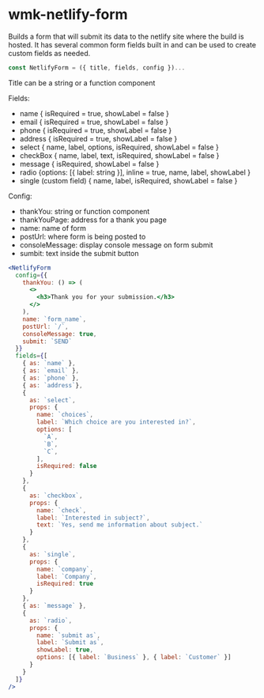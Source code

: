 # wmk-netlify-form

Builds a form that will submit its data to the netlify site where the build is hosted. It has several common form fields built in and can be used to create custom fields as needed.

```jsx
const NetlifyForm = ({ title, fields, config })...
```
Title can be a string or a function component

Fields:
  - name { isRequired = true, showLabel = false }
  - email { isRequired = true, showLabel = false }
  - phone { isRequired = true, showLabel = false }
  - address { isRequired = true, showLabel = false }
  - select { name, label, options, isRequired, showLabel = false }
  - checkBox { name, label, text, isRequired, showLabel = false }
  - message { isRequired, showLabel = false }
  - radio {options: [{ label: string }], inline = true, name, label, showLabel }
  - single (custom field) { name, label, isRequired, showLabel = false }

Config:
  - thankYou: string or function component
  - thankYouPage: address for a thank you page
  - name: name of form
  - postUrl: where form is being posted to
  - consoleMessage: display console message on form submit
  - sumbit: text inside the submit button

```jsx
<NetlifyForm
  config={{
    thankYou: () => (
      <>
        <h3>Thank you for your submission.</h3>
      </>
    ),
    name: `form_name`,
    postUrl: `/`,
    consoleMessage: true,
    submit: `SEND`
  }}
  fields={[
    { as: `name` },
    { as: `email` },
    { as: `phone` },
    { as: `address`},
    {
      as: `select`,
      props: {
        name: `choices`,
        label: `Which choice are you interested in?`,
        options: [
          `A`,
          `B`,
          `C`,
        ],
        isRequired: false
      }
    },
    {
      as: `checkbox`,
      props: {
        name: `check`,
        label: `Interested in subject?`,
        text: `Yes, send me information about subject.`
      }
    },
    {
      as: `single`,
      props: {
        name: `company`,
        label: `Company`,
        isRequired: true
      }
    },
    { as: `message` },
    {
      as: `radio`,
      props: {
        name: `submit as`,
        label: `Submit as`,
        showLabel: true,
        options: [{ label: `Business` }, { label: `Customer` }]
      }
    }
  ]}
/>
```
